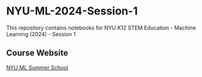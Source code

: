 # NYU-ML-2024-Session-1
This repository contains notebooks for NYU K12 STEM Education - Machine Learning (2024) - Session 1

## Course Website
[NYU ML Summer School](https://rugvedmhatre.github.io/machine-learning-summer/)
